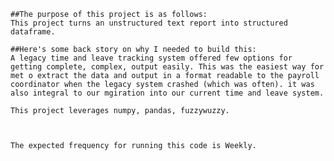 
    ##The purpose of this project is as follows:
    This project turns an unstructured text report into structured dataframe.
    
    ##Here's some back story on why I needed to build this:
    A legacy time and leave tracking system offered few options for getting complete, complex, output easily. This was the easiest way for met o extract the data and output in a format readable to the payroll coordinator when the legacy system crashed (which was often). it was also integral to our mgiration into our current time and leave system.
    
    This project leverages numpy, pandas, fuzzywuzzy.
    


    The expected frequency for running this code is Weekly.
    